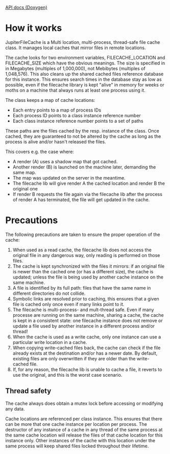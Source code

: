 [API docs (Doxygen)](http://jupiterfilecache.googlecode.com/hg/doc/html/index.html)

# How it works #

JupiterFileCache is a Multi location, multi-process, thread-safe file cache class.
It manages local caches that mirror files in remote locations.

The cache looks for two environment variables, FILECACHE\_LOCATION and FILECACHE\_SIZE which have the obvious meanings. The size is specified in in Megabytes (multiples of 1,000,000), not Mebibytes (multiples of 1,048,576).
This also cleans up the shared cached files reference database for this instance. This ensures search times in the database stay as low as possible, even if the filecache library is kept "alive" in memory for weeks or moths on a machine that always runs at least one process using it.

The class keeps a map of cache locations:

  * Each entry points to a map of process IDs
  * Each process ID points to a class instance reference number
  * Each class instance reference number points to a set of paths

These paths are the files cached by the resp. instance of the class. Once cached, they are guaranteed to not be altered by the cache as long as the process is alive and/or hasn't released the files.

This covers e.g. the case where:
  * A render (A) uses a shadow map that got cached.
  * Another render (B) is launched on the machine later, demanding the same map.
  * The map was updated on the server in the meantime.
  * The filecache lib will give render A the cached location and render B the original one
  * If render B requests the file again via the filecache lib after the process of render A has terminated, the file will get updated in the cache.


# Precautions #
The following precautions are taken to ensure the proper operation of the cache:

  1. When used as a read cache, the filecache lib does not access the original file in any dangerous way, only reading is performed on those files.
  1. The cache is kept synchronized with the files it mirrors: if an original file is newer than the cached one (or has a different size), the cache is updated; unless the file is being used by another cache instance on the same machine.
  1. A file is identified by its full path: files that have the same name in different directories do not collide.
  1. Symbolic links are resolved prior to caching, this ensures that a given file is cached only once even if many links point to it.
  1. The filecache is multi-process- and mult-thread safe. Even if many processe are running on the same machine, sharing a cache, the cache is kept in a consistent state: one filecache instance does not remove or update a file used by another instance in a different process and/or thread!
  1. When the cache is used as a write cache, only one instance can use a particular write location in a cache.
  1. When copying write-cached files back, the cache can check if the file already exists at the destination and/or has a newer date. By default, existing files are only overwritten if they are older than the write- cached file.
  1. If, for any reason, the filecache lib is unable to cache a file, it reverts to use the original, and this is the worst case scenario.

## Thread safety ##
The cache always does obtain a mutex lock before accessing or modifying any data.

Cache locations are referenced per class instance. This ensures that there can be more that one cache instance per location per process. The destructor of any instance of a cache in any thread of the same process at the same cache location will release the files of that cache location for this instance only. Other instances of the cache with this location under the same process will keep shared files locked throughout their lifetime.